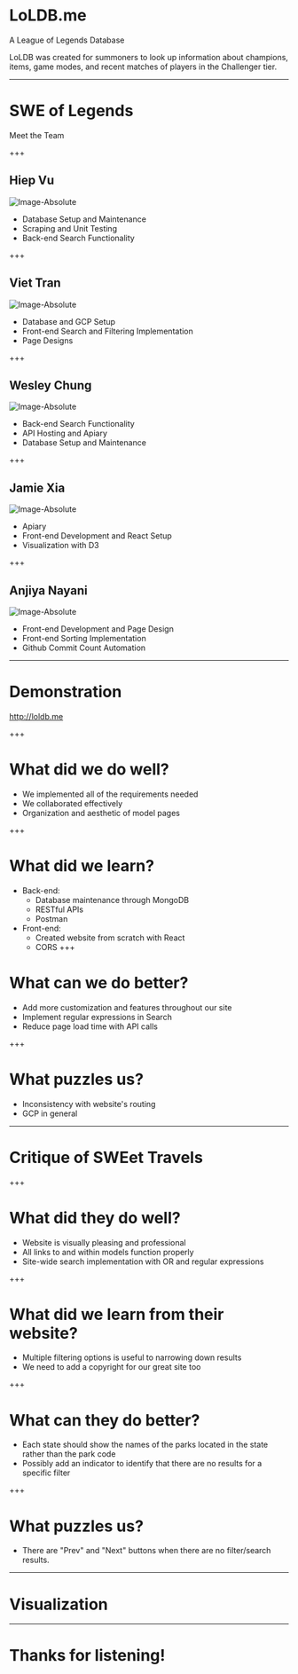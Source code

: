 # LoLDB.me 

A League of Legends Database 

LoLDB was created for summoners to look up information about champions, items, game modes, and recent matches of players in the Challenger tier.

---

# SWE of Legends

Meet the Team

+++

## Hiep Vu
![Image-Absolute](react/loldb/src/images/hiep_headshot.jpg)
- Database Setup and Maintenance 
- Scraping and Unit Testing
- Back-end Search Functionality

+++

## Viet Tran
![Image-Absolute](react/loldb/src/images/viet_headshot.jpg)
- Database and GCP Setup
- Front-end Search and Filtering Implementation
- Page Designs

+++

## Wesley Chung
![Image-Absolute](react/loldb/src/images/wesley_headshot.jpg)
- Back-end Search Functionality
- API Hosting and Apiary
- Database Setup and Maintenance 

+++

## Jamie Xia
![Image-Absolute](react/loldb/src/images/jamie_headshot.jpg)
- Apiary
- Front-end Development and React Setup
- Visualization with D3

+++

## Anjiya Nayani
![Image-Absolute](react/loldb/src/images/anjiya_headshot.png)
- Front-end Development and Page Design
- Front-end Sorting Implementation 
- Github Commit Count Automation

---

# Demonstration 

http://loldb.me

+++

# What did we do well?
* We implemented all of the requirements needed
* We collaborated effectively
* Organization and aesthetic of model pages 

+++

# What did we learn?
* Back-end: 
	* Database maintenance through MongoDB
	* RESTful APIs
	* Postman
* Front-end: 
	* Created website from scratch with React
	* CORS
+++

# What can we do better?
* Add more customization and features throughout our site
* Implement regular expressions in Search
* Reduce page load time with API calls 

+++

# What puzzles us?
* Inconsistency with website's routing 
* GCP in general
---

# Critique of SWEet Travels 

+++

# What did they do well?
* Website is visually pleasing and professional
* All links to and within models function properly
* Site-wide search implementation with OR and regular expressions 

+++ 

# What did we learn from their website?
* Multiple filtering options is useful to narrowing down results
* We need to add a copyright for our great site too

+++

# What can they do better?
* Each state should show the names of the parks located in the state rather than the park code
* Possibly add an indicator to identify that there are no results for a specific filter

+++

# What puzzles us?
* There are "Prev" and "Next" buttons when there are no filter/search results.

---

# Visualization

---

# Thanks for listening!
